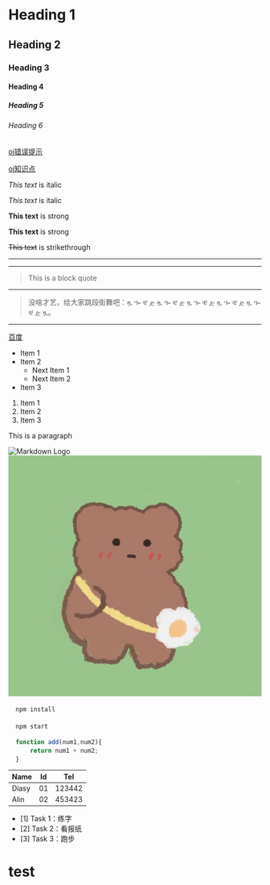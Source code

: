 <!-- Headings -->
# Heading 1
## Heading 2
### Heading 3
#### Heading 4
##### Heading 5
###### Heading 6

<!-- Links -->
[oj错误提示](oj错误提示.md)

[oj知识点](oj知识点.md)


<!-- Italics -->
*This text* is italic

_This text_ is italic

<!-- Strong -->
**This text** is strong

__This text__ is strong

<!-- Strikethrough -->
~~This text~~ is strikethrough

<!-- Horizontal Rule -->

---
___

<!-- Blockquote -->
>This is a block quote
---
>没啥才艺，给大家跳段街舞吧：ጿ ኈ ቼ ዽ ጿ ኈ ቼ ዽ ጿ ኈ ቼ ዽ ጿ ኈ ቼ ዽ ጿ ኈ ቼ ዽ ጿ。
___

<!-- Links -->
[百度](https://www.baidu.com
"baidu")


<!-- UL -->
* Item 1
* Item 2
    * Next Item 1
    * Next Item 2
* Item 3

<!-- OL -->
1. Item 1
1. Item 2
1. Item 3

<!-- Inline Code Block -->
<p>This is a paragraph</p>

<!-- Images -->
![Markdown Logo](https://markdown-here.com/img/icon256.png "https://markdown-here.com/img/icon256.png")
![Markdown Logo](love.jpg)

<!-- Github Markdown -->

<!-- Code Blocks -->
```bash
  npm install

  npm start
```

```javascript
  function add(num1,num2){
      return num1 + num2;
  }
```

<!-- Tables -->
| Name      | Id        | Tel       |
| --------- | --------- | --------- |
| Diasy     | 01        |123442    |
| Alin      | 02        |453423    |


<!-- Task List -->
* [1] Task 1：练字
* [2] Task 2：看报纸
* [3] Task 3：跑步

# test
